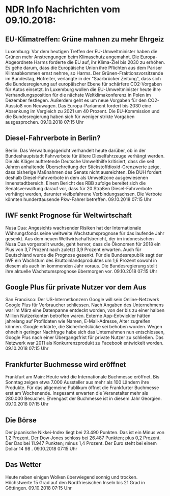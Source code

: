 # NDR Info Nachrichten vom 09.10.2018:


## EU-Klimatreffen: Grüne mahnen zu mehr Ehrgeiz
Luxemburg: Vor dem heutigen Treffen der EU-Umweltminister haben die Grünen mehr Anstrengungen beim Klimaschutz angemahnt. Die Europa-Abgeordnete Harms forderte die EU auf, ihr Klima-Ziel bis 2030 zu erhöhen. Es gehe darum, dass die Europäische Union ihre Pflichten aus dem Pariser Klimaabkommen ernst nehme, so Harms. Der Grünen-Fraktionsvorsitzende im Bundestag, Hofreiter, verlangte in der "Saarbrücker Zeitung", dass sich die Bundesregierung auf europäischer Ebene für schärfere CO2-Vorgaben für Autos einsetzt. In Luxemburg wollen die EU-Umweltminister heute ihre Verhandlungsposition für die nächste Weltklimakonferenz in Polen im Dezember festlegen. Außerdem geht es um neue Vorgaben für den CO2-Ausstoß von Neuwagen. Das Europa-Parlament fordert bis 2030 eine Absenkung im Vergleich zu 2021 um 40 Prozent. Die EU-Kommission und die Bundesregierung haben sich für weniger strikte Vorgaben ausgesprochen. 09.10.2018 07:15 Uhr 

## Diesel-Fahrverbote in Berlin?
Berlin: Das Verwaltungsgericht verhandelt heute darüber, ob in der Bundeshauptstadt Fahrverbote für ältere Dieselfahrzeuge verhängt werden. Die als Kläger auftretende Deutsche Umwelthilfe kritisiert, dass die seit Jahren anhaltende Überschreitung der Stickstoffdioxid-Grenzwerte zeige, dass bisherige Maßnahmen des Senats nicht ausreichten. Die DUH fordert deshalb Diesel-Fahrverbote in dem als Umweltzone ausgewiesenen Innenstadtbereich. Einem Bericht des RBB zufolge bereitet sich die Senatsverwaltung darauf vor, dass für 20 Straßen Diesel-Fahrverbote verhängt werden, darunter vielbefahrene Verbindungsachsen. Die Verbote könnten hunderttausende Pkw-Fahrer betreffen. 09.10.2018 07:15 Uhr 

## IWF senkt Prognose für Weltwirtschaft
Nusa Dua: Angesichts wachsender Risiken hat der Internationale Währungsfonds seine weltweite Wachstumsprognose für das laufende Jahr gesenkt. Aus dem neuen Weltwirtschaftsbericht, der im indonesischen Nusa Dua vorgestellt wurde, geht hervor, dass die Ökonomen für 2018 ein Plus von 3,7 Prozent nach zuletzt 3,9 Prozent erwarten. Auch für Deutschland wurde die Prognose gesenkt. Für die Bundesrepublik sagt der IWF ein Wachstum des Bruttoinlandsproduktes um 1,6 Prozent sowohl in diesem als auch im kommenden Jahr voraus. Die Bundesregierung stellt ihre aktuelle Wachstumsprognose übermorgen vor. 09.10.2018 07:15 Uhr 

## Google Plus für private Nutzer vor dem Aus
San Francisco: Der US-Internetkonzern Google will sein Online-Netzwerk Google Plus für Verbraucher schliessen. Nach Angaben des Unternehmens war im März eine Datenpanne entdeckt worden, von der bis zu einer halben Million Nutzerkonten betroffen waren. Externe App-Entwickler hätten jahrelang auf Profildaten wie Namen, E-Mail-Adresse, Alter zugreifen können. Google erklärte, die Sicherheitslücke sei behoben worden. Wegen ohnehin geringer Nachfrage habe sich das Unternehmen nun entschlossen, Google Plus nach einer Übergangsfrist für private Nutzer zu schließen. Das Netzwerk war 2011 als Konkurrenzprodukt zu Facebook entwickelt worden. 09.10.2018 07:15 Uhr 

## Frankfurter Buchmesse wird eröffnet
Frankfurt am Main: Heute wird die Internationale Buchmesse eröffnet. Bis Sonntag zeigen etwa 7.000 Aussteller aus mehr als 100 Ländern ihre Produkte. Für das allgemeine Publikum öffnet die Frankfurter Buchmesse erst am Wochenende. Insgesamt erwarten die Veranstalter mehr als 280.000 Besucher. Ehrengast der Buchmesse ist in diesem Jahr Georgien. 09.10.2018 07:15 Uhr 

## Die Börse
Der japanische Nikkei-Index liegt bei  23.490  Punkten. Das ist ein Minus von  1,2  Prozent. Der Dow Jones schloss bei  26.487  Punkten; plus  0,2  Prozent. Der Dax bei  11.947  Punkten; minus  1,4  Prozent. Der Euro steht bei einem Dollar  14 98 . 09.10.2018 07:15 Uhr 

## Das Wetter
Heute neben einigen Wolken überwiegend sonnig und trocken. Höchstwerte 15 Grad auf den Nordfriesischen Inseln bis 21 Grad in Göttingen. 09.10.2018 07:15 Uhr 
